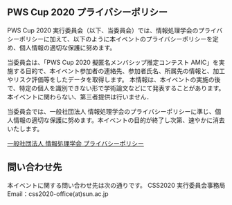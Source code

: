 ## PWS Cup 2020 プライバシーポリシー

PWS Cup 2020 実行委員会（以下、当委員会）では、情報処理学会のプライバシーポリシーに加えて、以下のように本イベントのプライバシーポリシーを定め、個人情報の適切な保護に努めます。 

当委員会は、「PWS Cup 2020 擬匿名メンバシップ推定コンテスト AMIC」を実施する目的で、本イベント参加者の連絡先、参加者氏名、所属先の情報と、加工やリスク評価等をしたデータを取得します。
本情報は、本イベントの実施の後で、特定の個人を識別できない形で学術論文などにて発表することがあります。本イベントに関わらない、第三者提供は行いません．

当委員会では、一般社団法人 情報処理学会のプライバシーポリシーに準じ、個人情報の適切な保護に努めます。本イベントの目的が終了し次第、速やかに消去いたします。

[一般社団法人 情報処理学会 プライバシーポリシー](http://www.ipsj.or.jp/privacypolicy.html)

##  問い合わせ先

本イベントに関する問い合わせ先は次の通りです。 
CSS2020 実行委員会事務局
Email：css2020-office(at)sun.ac.jp
